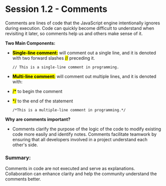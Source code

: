 # Session 1.2 - Comments

Comments are lines of code that the JavaScript engine intentionally ignores during execution. Code can quickly become difficult to understand when revisiting it later, so comments help us and others make sense of it.

**Two Main Components:**

- <mark>**Single-line comment:**</mark> will comment out a single line, and it is denoted with two forward slashes <mark>//</mark> preceding it.

      // This is a single-line comment in programming.

- <mark>**Multi-line comment:**</mark> will comment out multiple lines, and it is denoted with:
- <mark>/*</mark> to begin the comment
- <mark>*/</mark> to the end of the statement

      /*This is a multiple-line comment in programming.*/

**Why are comments important?**

- Comments clarify the purpose of the logic of the code to modify existing code more easily and identify notes. Comments facilitate teamwork by ensuring that all developers involved in a project understand each other's side.

### Summary:
Comments in code are not executed and serve as explanations. Collaboration can enhance clarity and help the community understand the comments better.
